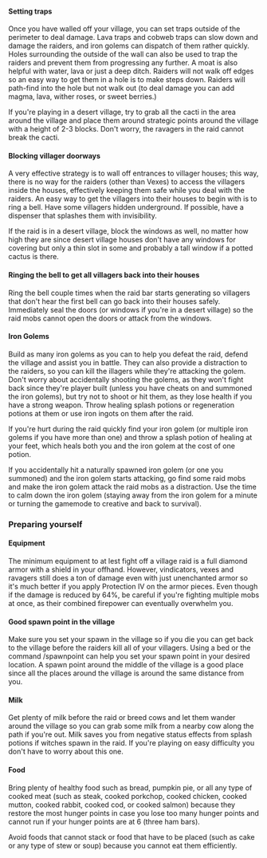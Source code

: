 #### Setting traps
Once you have walled off your village, you can set traps outside of the perimeter to deal damage. Lava traps and cobweb traps can slow down and damage the raiders, and iron golems can dispatch of them rather quickly. Holes surrounding the outside of the wall can also be used to trap the raiders and prevent them from progressing any further. A moat is also helpful with water, lava or just a deep ditch. Raiders will not walk off edges so an easy way to get them in a hole is to make steps down. Raiders will path-find into the hole but not walk out (to deal damage you can add  magma, lava, wither roses, or sweet berries.)

If you're playing in a desert village, try to grab all the cacti in the area around  the village and place them around strategic points around the village with a height of 2-3 blocks. Don't worry, the ravagers in the raid cannot break the cacti.

#### Blocking villager doorways
A very effective strategy is to wall off entrances to villager houses; this way, there is no way for the raiders (other than Vexes) to access the villagers inside the houses, effectively keeping them safe while you deal with the raiders. An easy way to get the villagers into their houses to begin with is to ring a bell. Have some villagers hidden underground. If possible, have a dispenser that splashes them with invisibility.

If the raid is in a desert village, block the windows as well, no matter how high they are since desert village houses don't have any windows for covering but only a thin slot in some and probably a tall window if a potted cactus is there.

#### Ringing the bell to get all villagers back into their houses
Ring the bell couple times when the raid bar starts generating so villagers that don't hear the first bell can go back into their houses safely. Immediately seal the doors (or windows if you're in a desert village) so the raid mobs cannot open the doors or attack from the windows.

#### Iron Golems
Build as many iron golems as you can to help you defeat the raid, defend the village and assist you in battle. They can also provide a distraction to the raiders, so you can kill the illagers while they're attacking the golem. Don't worry about accidentally shooting the golems, as they won't fight back since they're player built (unless you have cheats on and summoned the iron golems), but try not to shoot or hit them, as they lose health if you have a strong weapon. Throw healing splash potions or regeneration potions at them or use iron ingots on them after the raid. 

If you're hurt during the raid quickly find your iron golem (or multiple iron golems if you have more than one) and throw a splash potion of healing at your feet, which heals both you and the iron golem at the cost of one potion.

If you accidentally hit a naturally spawned iron golem (or one you summoned) and the iron golem starts attacking, go find some raid mobs and make the iron golem attack the raid mobs as a distraction. Use the time to calm down the iron golem (staying away from the iron golem for a minute or turning the gamemode to creative and back to survival).

### Preparing yourself
#### Equipment
The minimum equipment to at lest fight off a village raid is a full diamond armor with a shield in your offhand. However, vindicators, vexes and ravagers still does a ton of damage even with just unenchanted armor so it's much better if you apply Protection IV on the armor pieces. Even though if the damage is reduced by 64%, be careful if you're fighting multiple mobs at once, as their combined firepower can eventually overwhelm you.

#### Good spawn point in the village
Make sure you set your spawn in the village so if you die you can get back to the village before the raiders kill all of your villagers. Using a bed or the command /spawnpoint can help you set your spawn point in your desired location. A spawn point around the middle of the village is a good place since all the places around the village is around the same distance from you.

#### Milk
Get plenty of milk before the raid or breed cows and let them wander around the village so you can grab some milk from a nearby cow along the path if you're out. Milk saves you from negative status effects from splash potions if witches spawn in the raid. If you're playing on easy difficulty you don't have to worry about this one.

#### Food
Bring plenty of healthy food such as bread, pumpkin pie, or all any type of cooked meat (such as steak, cooked porkchop, cooked chicken, cooked mutton, cooked rabbit, cooked cod, or cooked salmon) because they restore the most hunger points in case you lose too many hunger points and cannot run if your hunger points are at 6 (three ham bars). 

Avoid foods that cannot stack or food that have to be placed (such as cake or any type of stew or soup) because you cannot eat them efficiently.

